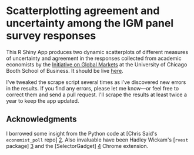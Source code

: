 Scatterplotting agreement and uncertainty among the IGM panel survey responses
=====

This R Shiny App produces two dynamic scatterplots of different measures of uncertainty and agreement in the responses collected from academic economists by the [Initiative on Global Markets](http://www.igmchicago.org/) at the University of Chicago Booth School of Business. It should be live [here](https://corybrunson.shinyapps.io/igm-app).

I've tweaked the scrape script several times as i've discovered new errors in the results. If you find any errors, please let me know—or feel free to correct them and send a pull request. I'll scrape the results at least twice a year to keep the app updated.

## Acknowledgments

I borrowed some insight from the Python code at [Chris Said's `economist_poll` repo] [2]. Also invaluable have been Hadley Wickam's [`rvest` package] [3] and the [SelectorGadget] [4] Chrome extension.

[2]: https://github.com/csaid/economist_poll
[3]: http://blog.rstudio.org/2014/11/24/rvest-easy-web-scraping-with-r/
[4]: http://selectorgadget.com/
